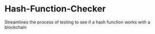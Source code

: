 # Hash-Function-Checker
Streamlines the process of testing to see if a hash function works with a blockchain
